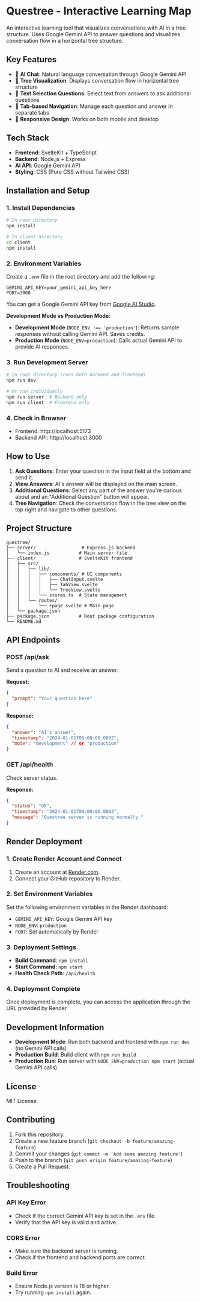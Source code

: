 # Questree - Interactive Learning Map

An interactive learning tool that visualizes conversations with AI in a tree structure. Uses Google Gemini API to answer questions and visualizes conversation flow in a horizontal tree structure.

## Key Features

- 🤖 **AI Chat**: Natural language conversation through Google Gemini API
- 🌳 **Tree Visualization**: Displays conversation flow in horizontal tree structure
- 📝 **Text Selection Questions**: Select text from answers to ask additional questions
- 🎯 **Tab-based Navigation**: Manage each question and answer in separate tabs
- 📱 **Responsive Design**: Works on both mobile and desktop

## Tech Stack

- **Frontend**: SvelteKit + TypeScript
- **Backend**: Node.js + Express
- **AI API**: Google Gemini API
- **Styling**: CSS (Pure CSS without Tailwind CSS)

## Installation and Setup

### 1. Install Dependencies

```bash
# In root directory
npm install

# In client directory
cd client
npm install
```

### 2. Environment Variables

Create a `.env` file in the root directory and add the following:

```env
GEMINI_API_KEY=your_gemini_api_key_here
PORT=3000
```

You can get a Google Gemini API key from [Google AI Studio](https://makersuite.google.com/app/apikey).

**Development Mode vs Production Mode:**
- **Development Mode** (`NODE_ENV !== 'production'`): Returns sample responses without calling Gemini API. Saves credits.
- **Production Mode** (`NODE_ENV=production`): Calls actual Gemini API to provide AI responses.

### 3. Run Development Server

```bash
# In root directory (runs both backend and frontend)
npm run dev

# Or run individually
npm run server  # Backend only
npm run client  # Frontend only
```

### 4. Check in Browser

- Frontend: http://localhost:5173
- Backend API: http://localhost:3000

## How to Use

1. **Ask Questions**: Enter your question in the input field at the bottom and send it.
2. **View Answers**: AI's answer will be displayed on the main screen.
3. **Additional Questions**: Select any part of the answer you're curious about and an "Additional Question" button will appear.
4. **Tree Navigation**: Check the conversation flow in the tree view on the top right and navigate to other questions.

## Project Structure

```
questree/
├── server/                 # Express.js backend
│   └── index.js           # Main server file
├── client/                # SvelteKit frontend
│   ├── src/
│   │   ├── lib/
│   │   │   ├── components/ # UI components
│   │   │   │   ├── ChatInput.svelte
│   │   │   │   ├── TabView.svelte
│   │   │   │   └── TreeView.svelte
│   │   │   └── stores.ts  # State management
│   │   └── routes/
│   │       └── +page.svelte # Main page
│   └── package.json
├── package.json           # Root package configuration
└── README.md
```

## API Endpoints

### POST /api/ask
Send a question to AI and receive an answer.

**Request:**
```json
{
  "prompt": "Your question here"
}
```

**Response:**
```json
{
  "answer": "AI's answer",
  "timestamp": "2024-01-01T00:00:00.000Z",
  "mode": "development" // or "production"
}
```

### GET /api/health
Check server status.

**Response:**
```json
{
  "status": "OK",
  "timestamp": "2024-01-01T00:00:00.000Z",
  "message": "Questree server is running normally."
}
```

## Render Deployment

### 1. Create Render Account and Connect
1. Create an account at [Render.com](https://render.com).
2. Connect your GitHub repository to Render.

### 2. Set Environment Variables
Set the following environment variables in the Render dashboard:
- `GEMINI_API_KEY`: Google Gemini API key
- `NODE_ENV`: `production`
- `PORT`: Set automatically by Render

### 3. Deployment Settings
- **Build Command**: `npm install`
- **Start Command**: `npm start`
- **Health Check Path**: `/api/health`

### 4. Deployment Complete
Once deployment is complete, you can access the application through the URL provided by Render.

## Development Information

- **Development Mode**: Run both backend and frontend with `npm run dev` (no Gemini API calls)
- **Production Build**: Build client with `npm run build`
- **Production Run**: Run server with `NODE_ENV=production npm start` (actual Gemini API calls)

## License

MIT License

## Contributing

1. Fork this repository.
2. Create a new feature branch (`git checkout -b feature/amazing-feature`)
3. Commit your changes (`git commit -m 'Add some amazing feature'`)
4. Push to the branch (`git push origin feature/amazing-feature`)
5. Create a Pull Request.

## Troubleshooting

### API Key Error
- Check if the correct Gemini API key is set in the `.env` file.
- Verify that the API key is valid and active.

### CORS Error
- Make sure the backend server is running.
- Check if the frontend and backend ports are correct.

### Build Error
- Ensure Node.js version is 18 or higher.
- Try running `npm install` again.

